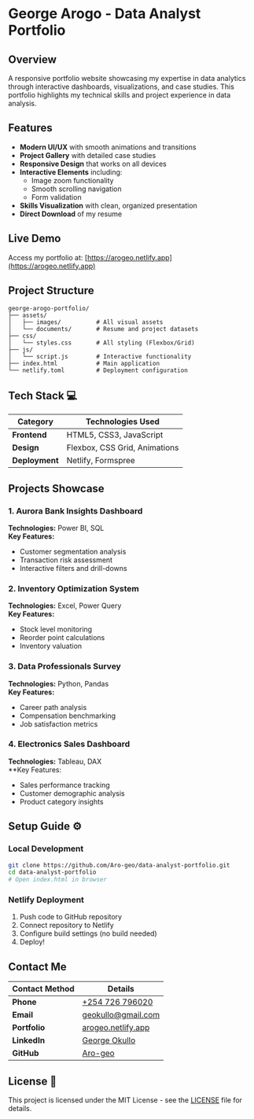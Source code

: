 # George Arogo - Data Analyst Portfolio
## Overview
A responsive portfolio website showcasing my expertise in data analytics through interactive dashboards, visualizations, and case studies. This portfolio highlights my technical skills and project experience in data analysis.
## Features 
- **Modern UI/UX** with smooth animations and transitions
- **Project Gallery** with detailed case studies
- **Responsive Design** that works on all devices
- **Interactive Elements** including:
  - Image zoom functionality
  - Smooth scrolling navigation
  - Form validation
- **Skills Visualization** with clean, organized presentation
- **Direct Download** of my resume
## Live Demo 
Access my portfolio at: [https://arogeo.netlify.app](https://arogeo.netlify.app)
## Project Structure 
```
george-arogo-portfolio/
├── assets/
│   ├── images/          # All visual assets
│   └── documents/       # Resume and project datasets
├── css/
│   └── styles.css       # All styling (Flexbox/Grid)
├── js/
│   └── script.js        # Interactive functionality
├── index.html           # Main application
└── netlify.toml         # Deployment configuration
```
## Tech Stack 💻
| Category       | Technologies Used |
|----------------|-------------------|
| **Frontend**   | HTML5, CSS3, JavaScript |
| **Design**     | Flexbox, CSS Grid, Animations |
| **Deployment** | Netlify, Formspree |

## Projects Showcase 
### 1. Aurora Bank Insights Dashboard
**Technologies:** Power BI, SQL  
**Key Features:**
- Customer segmentation analysis
- Transaction risk assessment
- Interactive filters and drill-downs
### 2. Inventory Optimization System
**Technologies:** Excel, Power Query  
**Key Features:**
- Stock level monitoring
- Reorder point calculations
- Inventory valuation
### 3. Data Professionals Survey
**Technologies:** Python, Pandas  
**Key Features:**
- Career path analysis
- Compensation benchmarking
- Job satisfaction metrics
### 4. Electronics Sales Dashboard
**Technologies:** Tableau, DAX  
**Key Features:
- Sales performance tracking
- Customer demographic analysis
- Product category insights
## Setup Guide ⚙️
### Local Development
```bash
git clone https://github.com/Aro-geo/data-analyst-portfolio.git
cd data-analyst-portfolio
# Open index.html in browser
```
### Netlify Deployment
1. Push code to GitHub repository
2. Connect repository to Netlify
3. Configure build settings (no build needed)
4. Deploy!
## Contact Me 
| Contact Method | Details |
|----------------|---------|
| **Phone** | [+254 726 796020](tel:+254726796020) |
| **Email** | [geokullo@gmail.com](mailto:geokullo@gmail.com) |
| **Portfolio** | [arogeo.netlify.app](https://arogeo.netlify.app) |
| **LinkedIn** | [George Okullo](https://www.linkedin.com/in/george-okullo/) |
| **GitHub** | [Aro-geo](https://github.com/Aro-geo) |

## License 📜
This project is licensed under the MIT License - see the [LICENSE](LICENSE) file for details.

